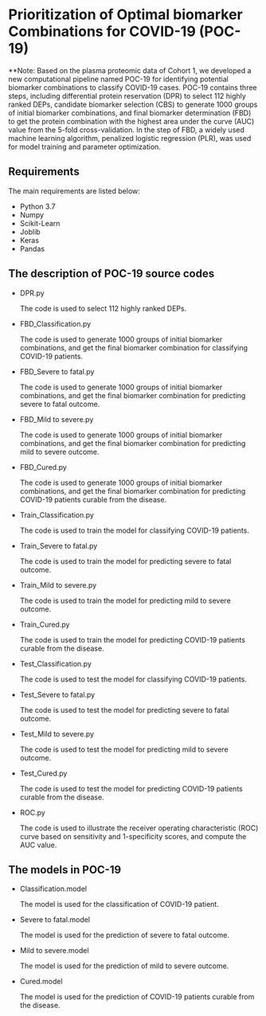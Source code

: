 # Prioritization of Optimal biomarker Combinations for COVID-19 (POC-19)

**Note: Based on the plasma proteomic data of Cohort 1, we developed a new computational pipeline named POC-19 for identifying potential biomarker combinations to classify COVID-19 cases. POC-19 contains three steps, including differential protein reservation (DPR) to select 112 highly ranked DEPs, candidate biomarker selection (CBS) to generate 1000 groups of initial biomarker combinations, and final biomarker determination (FBD) to get the protein combination with the highest area under the curve (AUC) value from the 5-fold cross-validation. In the step of FBD, a widely used machine learning algorithm, penalized logistic regression (PLR), was used for model training and parameter optimization.


## Requirements

The main requirements are listed below:

* Python 3.7
* Numpy
* Scikit-Learn
* Joblib
* Keras
* Pandas


## The description of POC-19 source codes

* DPR.py

    The code is used to select 112 highly ranked DEPs.

* FBD_Classification.py

    The code is used to generate 1000 groups of initial biomarker combinations, and get the final biomarker combination for classifying COVID-19 patients.
* FBD_Severe to fatal.py

    The code is used to generate 1000 groups of initial biomarker combinations, and get the final biomarker combination for predicting severe to fatal outcome.
* FBD_Mild to severe.py

    The code is used to generate 1000 groups of initial biomarker combinations, and get the final biomarker combination for predicting mild to severe outcome.
* FBD_Cured.py

    The code is used to generate 1000 groups of initial biomarker combinations, and get the final biomarker combination for predicting COVID-19 patients curable from the disease.

* Train_Classification.py

    The code is used to train the model for classifying COVID-19 patients.
* Train_Severe to fatal.py

    The code is used to train the model for predicting severe to fatal outcome.
* Train_Mild to severe.py

    The code is used to train the model for predicting mild to severe outcome.
* Train_Cured.py

    The code is used to train the model for predicting COVID-19 patients curable from the disease.
* Test_Classification.py

    The code is used to test the model for classifying COVID-19 patients.
* Test_Severe to fatal.py

    The code is used to test the model for predicting severe to fatal outcome.
* Test_Mild to severe.py

    The code is used to test the model for predicting mild to severe outcome.
* Test_Cured.py

    The code is used to test the model for predicting COVID-19 patients curable from the disease.
	
* ROC.py

    The code is used to illustrate the receiver operating characteristic (ROC) curve based on sensitivity and 1-specificity scores, and compute the AUC value.


## The models in POC-19

* Classification.model 

    The model is used for the classification of COVID-19 patient.
* Severe to fatal.model 

    The model is used for the prediction of severe to fatal outcome.
* Mild to severe.model 

    The model is used for the prediction of mild to severe outcome.
* Cured.model 

    The model is used for the prediction of COVID-19 patients curable from the disease.
